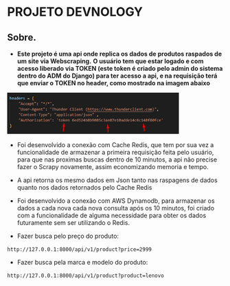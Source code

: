 # PROJETO DEVNOLOGY

## Sobre.
-  **Este projeto é uma api onde replica os dados de produtos raspados de um site via Webscraping.**
**O usuário tem que estar logado e com acesso liberado via TOKEN (este token é criado pelo admin do sistema dentro do ADM do Django) para ter acesso a api, e na requisição terá que enviar o TOKEN no header, como mostrado na imagem abaixo**

<img src='media/project_img/request_token.png' width='400px'><br>

- Foi desenvolvido a conexão com Cache Redis, que tem por sua vez a funcionalidade de armazenar a primeira requisição feita pelo usuário, para que nas proximas buscas dentro de 10 minutos, a api não precise fazer o Scrapy novamente, assim economizando memoria e tempo.

- A api retorna os mesmo dados em Json tanto nas raspagens de dados quanto nos dados retornados pelo Cache Redis

- Foi desenvolvido a conexão com AWS Dynamodb, para armazenar os dados a cada nova cada nova consulta após os 10 minutos, foi criado com a funcionalidade de alguma necessidade para obter os dados futuramente sem ser utilizando o Redis.

- Fazer busca pelo preço do produto:
~~~shel
http://127.0.0.1:8000/api/v1/product?price=2999
~~~

- Fazer busca pela marca e modelo do produto:
~~~shel
http://127.0.0.1:8000/api/v1/product?product=lenovo
~~~